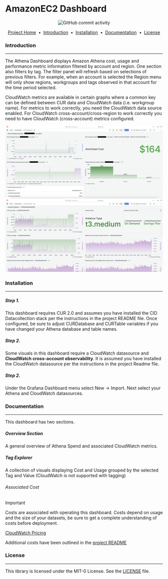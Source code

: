 # AmazonEC2 Dashboard

<p align="center">
<img alt="GitHub commit activity" src="https://img.shields.io/github/commit-activity/m/aws-samples/coast-grafana-cost-intelligence-dashboards">

</p>

<p align="center">
<a href="../../README.md">Project Home</a> &nbsp;&bull;&nbsp;
<a href="#introduction">Introduction</a> &nbsp;&bull;&nbsp;
<a href="#installation">Installation</a> &nbsp;&bull;&nbsp;
<a href="#documentation">Documentation</a> &nbsp;&bull;&nbsp;
<a href="#license">License</a>
</p>

### Introduction
---

The Athena Dashboard displays Amazon Athena cost, usage and performance metric information filtered by account and region. One section also filters by tag. The filter panel will refresh based on selections of previous filters. For example, when an account is selected the Region menu will only show regions, workgroups and tags observed in that account for the time period selected.

CloudWatch metrics are available in certain graphs where a common key can be defined between CUR data and CloudWatch data (i.e. workgroup name). For metrics to work correctly, you need the CloudWatch data source enabled. For CloudWatch cross-account/cross-region to work correctly you need to have CloudWatch (cross-account) metrics configured. 

<img src="../../images/amazonec2_dashboard.png"><br>
<img src="../../images/amazonec2_dashboard_instance_explorer.png">


### Installation
---

##### Step 1.

This dashboard requires CUR 2.0 and assumes you have installed the CID Datacollection stack per the instructions in the project README file.  Once configured, be sure to adjust CURDatabase and CURTable variables if you have changed your Athena database and table names.

##### Step 2.

Some visuals in this dashboard require a CloudWatch datasource and **CloudWatch cross-account observability**.  It is assumed you have installed the CloudWatch datasource per the instructions in the project Readme file.

##### Step 2. 

Under the Grafana Dashboard menu select New -> Import.  Next select your Athena and CloudWatch datasources.

### Documentation
---

This dashboard has two sections.

##### Overview Section
A general overview of Athena Spend and associated CloudWatch metrics.
    
##### Tag Explorer
A collection of visuals displaying Cost and Usage grouped by the selected Tag and Value (CloudWatch is not supported with tagging)


######  Associated Cost
> [!IMPORTANT]
> Costs are associated with operating this dashboard.  Costs depend on usage and the size of your datasets, be sure to get a complete understanding of costs before deployment. 

[CloudWatch Pricing](https://aws.amazon.com/cloudwatch/pricing/)

Additional costs have been outlined in the [project README](../../README.md)

### License
---
This library is licensed under the MIT-0 License. See the [LICENSE](https://github.com/aws-samples/COAST/blob/main/LICENSE) file.
